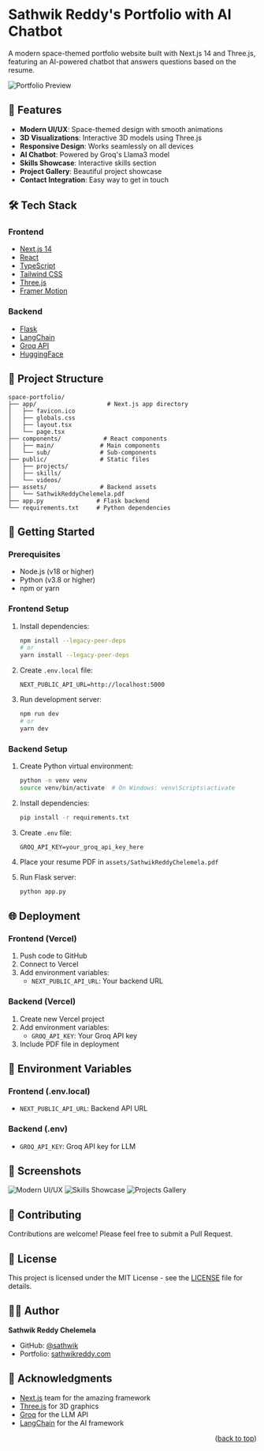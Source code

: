 <a name="readme-top"></a>

# Sathwik Reddy's Portfolio with AI Chatbot

A modern space-themed portfolio website built with Next.js 14 and Three.js, featuring an AI-powered chatbot that answers questions based on the resume.

![Portfolio Preview](/.github/images/img_main.png)

## 🌟 Features

- **Modern UI/UX**: Space-themed design with smooth animations
- **3D Visualizations**: Interactive 3D models using Three.js
- **Responsive Design**: Works seamlessly on all devices
- **AI Chatbot**: Powered by Groq's Llama3 model
- **Skills Showcase**: Interactive skills section
- **Project Gallery**: Beautiful project showcase
- **Contact Integration**: Easy way to get in touch

## 🛠️ Tech Stack

### Frontend
- [Next.js 14](https://nextjs.org/)
- [React](https://react.dev/)
- [TypeScript](https://www.typescriptlang.org/)
- [Tailwind CSS](https://tailwindcss.com/)
- [Three.js](https://threejs.org/)
- [Framer Motion](https://www.framer.com/motion/)

### Backend
- [Flask](https://flask.palletsprojects.com/)
- [LangChain](https://www.langchain.com/)
- [Groq API](https://groq.com/)
- [HuggingFace](https://huggingface.co/)

## 📁 Project Structure

```
space-portfolio/
├── app/                    # Next.js app directory
│   ├── favicon.ico
│   ├── globals.css
│   ├── layout.tsx
│   └── page.tsx
├── components/            # React components
│   ├── main/             # Main components
│   └── sub/              # Sub-components
├── public/               # Static files
│   ├── projects/
│   ├── skills/
│   └── videos/
├── assets/               # Backend assets
│   └── SathwikReddyChelemela.pdf
├── app.py               # Flask backend
└── requirements.txt     # Python dependencies
```

## 🚀 Getting Started

### Prerequisites
- Node.js (v18 or higher)
- Python (v3.8 or higher)
- npm or yarn

### Frontend Setup

1. Install dependencies:
   ```bash
   npm install --legacy-peer-deps
   # or
   yarn install --legacy-peer-deps
   ```

2. Create `.env.local` file:
   ```
   NEXT_PUBLIC_API_URL=http://localhost:5000
   ```

3. Run development server:
   ```bash
   npm run dev
   # or
   yarn dev
   ```

### Backend Setup

1. Create Python virtual environment:
   ```bash
   python -m venv venv
   source venv/bin/activate  # On Windows: venv\Scripts\activate
   ```

2. Install dependencies:
   ```bash
   pip install -r requirements.txt
   ```

3. Create `.env` file:
   ```
   GROQ_API_KEY=your_groq_api_key_here
   ```

4. Place your resume PDF in `assets/SathwikReddyChelemela.pdf`

5. Run Flask server:
   ```bash
   python app.py
   ```

## 🌐 Deployment

### Frontend (Vercel)
1. Push code to GitHub
2. Connect to Vercel
3. Add environment variables:
   - `NEXT_PUBLIC_API_URL`: Your backend URL

### Backend (Vercel)
1. Create new Vercel project
2. Add environment variables:
   - `GROQ_API_KEY`: Your Groq API key
3. Include PDF file in deployment

## 🔧 Environment Variables

### Frontend (.env.local)
- `NEXT_PUBLIC_API_URL`: Backend API URL

### Backend (.env)
- `GROQ_API_KEY`: Groq API key for LLM

## 📸 Screenshots

![Modern UI/UX](/.github/images/img1.png)
![Skills Showcase](/.github/images/img2.png)
![Projects Gallery](/.github/images/img4.png)

## 🤝 Contributing

Contributions are welcome! Please feel free to submit a Pull Request.

## 📝 License

This project is licensed under the MIT License - see the [LICENSE](LICENSE) file for details.

## 👨‍💻 Author

**Sathwik Reddy Chelemela**
- GitHub: [@sathwik](https://github.com/sathwik)
- Portfolio: [sathwikreddy.com](https://sathwikreddy.com)

## 🙏 Acknowledgments

- [Next.js](https://nextjs.org/) team for the amazing framework
- [Three.js](https://threejs.org/) for 3D graphics
- [Groq](https://groq.com/) for the LLM API
- [LangChain](https://www.langchain.com/) for the AI framework

<p align="right">(<a href="#readme-top">back to top</a>)</p>
